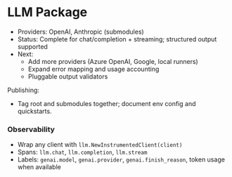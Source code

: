 # LLM Package

- Providers: OpenAI, Anthropic (submodules)
- Status: Complete for chat/completion + streaming; structured output supported
- Next:
  - Add more providers (Azure OpenAI, Google, local runners)
  - Expand error mapping and usage accounting
  - Pluggable output validators

Publishing:
- Tag root and submodules together; document env config and quickstarts.

### Observability
- Wrap any client with `llm.NewInstrumentedClient(client)`
- Spans: `llm.chat`, `llm.completion`, `llm.stream`
- Labels: `genai.model`, `genai.provider`, `genai.finish_reason`, token usage when available
